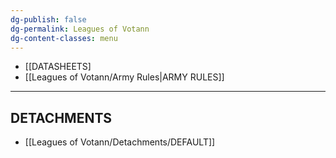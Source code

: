 ```yaml
---
dg-publish: false
dg-permalink: Leagues of Votann
dg-content-classes: menu
---
```

- [[DATASHEETS]
- [[Leagues of Votann/Army Rules|ARMY RULES]]

***

## DETACHMENTS

- [[Leagues of Votann/Detachments/DEFAULT]]